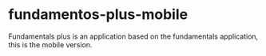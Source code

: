 # fundamentos-plus-mobile
Fundamentals plus is an application based on the fundamentals application, this is the mobile version.
